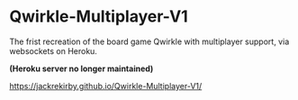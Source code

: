 # Qwirkle-Multiplayer-V1

The frist recreation of the board game Qwirkle with multiplayer support, via websockets on Heroku. 

**(Heroku server no longer maintained)**

https://jackrekirby.github.io/Qwirkle-Multiplayer-V1/
